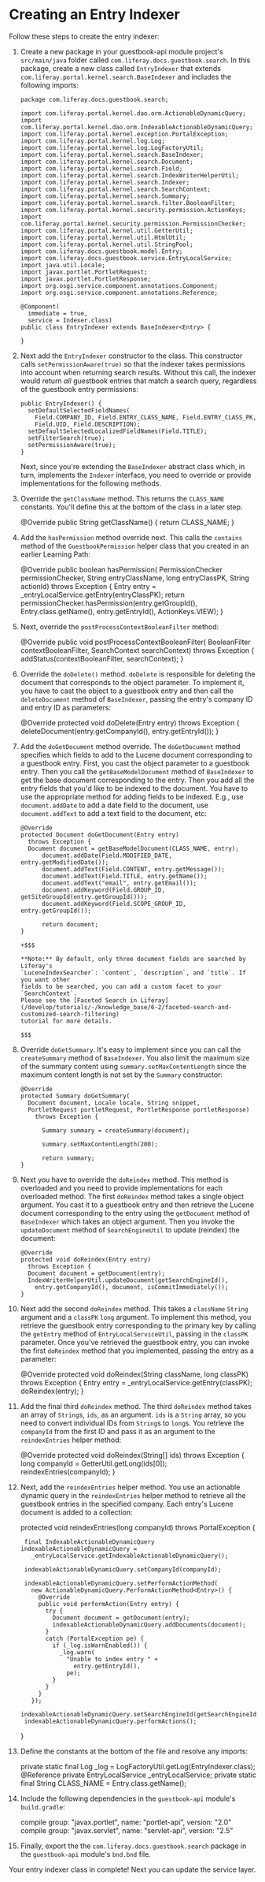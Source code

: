 # Creating an Entry Indexer [](id=creating-an-entry-indexer)

Follow these steps to create the entry indexer:

1.  Create a new package in your guestbook-api module project's `src/main/java` 
    folder called `com.liferay.docs.guestbook.search`. In this package, create a 
    new class called `EntryIndexer` that extends 
    `com.liferay.portal.kernel.search.BaseIndexer` and includes the following 
    imports:

        package com.liferay.docs.guestbook.search;
    <!-- perhaps move the imports to last step and say resolve all imports... -->
        import com.liferay.portal.kernel.dao.orm.ActionableDynamicQuery;
        import com.liferay.portal.kernel.dao.orm.IndexableActionableDynamicQuery;
        import com.liferay.portal.kernel.exception.PortalException;
        import com.liferay.portal.kernel.log.Log;
        import com.liferay.portal.kernel.log.LogFactoryUtil;
        import com.liferay.portal.kernel.search.BaseIndexer;
        import com.liferay.portal.kernel.search.Document;
        import com.liferay.portal.kernel.search.Field;
        import com.liferay.portal.kernel.search.IndexWriterHelperUtil;
        import com.liferay.portal.kernel.search.Indexer;
        import com.liferay.portal.kernel.search.SearchContext;
        import com.liferay.portal.kernel.search.Summary;
        import com.liferay.portal.kernel.search.filter.BooleanFilter;
        import com.liferay.portal.kernel.security.permission.ActionKeys;
        import com.liferay.portal.kernel.security.permission.PermissionChecker;
        import com.liferay.portal.kernel.util.GetterUtil;
        import com.liferay.portal.kernel.util.HtmlUtil;
        import com.liferay.portal.kernel.util.StringPool;
        import com.liferay.docs.guestbook.model.Entry;
        import com.liferay.docs.guestbook.service.EntryLocalService;
        import java.util.Locale;
        import javax.portlet.PortletRequest;
        import javax.portlet.PortletResponse;
        import org.osgi.service.component.annotations.Component;
        import org.osgi.service.component.annotations.Reference;

        @Component(
          immediate = true,
          service = Indexer.class)
        public class EntryIndexer extends BaseIndexer<Entry> {
          
        }

2.  Next add the `EntryIndexer` constructor to the class. This constructor calls 
    `setPermissionAware(true)` so that the indexer takes permissions into 
    account when returning search results. Without this call, the indexer would 
    return *all* guestbook entries that match a search query, regardless of the 
    guestbook entry permissions:

        public EntryIndexer() {
          setDefaultSelectedFieldNames(
            Field.COMPANY_ID, Field.ENTRY_CLASS_NAME, Field.ENTRY_CLASS_PK,
            Field.UID, Field.DESCRIPTION);
          setDefaultSelectedLocalizedFieldNames(Field.TITLE);
          setFilterSearch(true);
          setPermissionAware(true);
        }
    
    Next, since you're extending the `BaseIndexer` abstract class which, in turn,
    implements the `Indexer` interface, you need to override or provide 
    implementations for the following methods.

3.  Override the `getClassName` method. This returns the `CLASS_NAME` constants. 
    You'll define this at the bottom of the class in a later step.
      
      @Override
      public String getClassName() {
        return CLASS_NAME;
      }

4.  Add the `hasPermission` method override next. This calls the `contains` 
    method of the `GuestbookPermission` helper class that you created in an 
    earlier Learning Path:
      
      @Override
      public boolean hasPermission(
        PermissionChecker permissionChecker, String entryClassName,
        long entryClassPK, String actionId)
          throws Exception {
        Entry entry =
            _entryLocalService.getEntry(entryClassPK);
        return permissionChecker.hasPermission(entry.getGroupId(), Entry.class.getName(),
            entry.getEntryId(), ActionKeys.VIEW);
      }
      
5.  Next, override the `postProcessContextBooleanFilter` method:
      
      @Override
      public void postProcessContextBooleanFilter(
        BooleanFilter contextBooleanFilter, SearchContext searchContext)
          throws Exception {
        addStatus(contextBooleanFilter, searchContext);
      }
      
6.  Override the `doDelete()` method. `doDelete` is responsible for deleting the 
    document that corresponds to the object parameter. To implement it, you have 
    to cast the object to a guestbook entry and then call the `deleteDocument` 
    method of `BaseIndexer`, passing the entry's company ID and entry ID as 
    parameters:

      @Override
      protected void doDelete(Entry entry)
        throws Exception {
        deleteDocument(entry.getCompanyId(), entry.getEntryId());
      }
      
7.  Add the `doGetDocument` method override. The `doGetDocument` method 
    specifies which fields to add to the Lucene document corresponding to a 
    guestbook entry. First, you cast the object parameter to a guestbook entry. 
    Then you call the `getBaseModelDocument` method of `BaseIndexer` to get the 
    base document corresponding to the entry. Then you add all the entry fields 
    that you'd like to be indexed to the document. You have to use the 
    appropriate method for adding fields to be indexed. E.g., use 
    `document.addDate` to add a date field to the document, use 
    `document.addText` to add a text field to the document, etc:
      
        @Override
        protected Document doGetDocument(Entry entry)
          throws Exception {
          Document document = getBaseModelDocument(CLASS_NAME, entry);
              document.addDate(Field.MODIFIED_DATE, entry.getModifiedDate());
              document.addText(Field.CONTENT, entry.getMessage());
              document.addText(Field.TITLE, entry.getName());
              document.addText("email", entry.getEmail());
              document.addKeyword(Field.GROUP_ID, getSiteGroupId(entry.getGroupId()));
              document.addKeyword(Field.SCOPE_GROUP_ID, entry.getGroupId());

              return document;
        }

        +$$$

        **Note:** By default, only three document fields are searched by Liferay's
        `LuceneIndexSearcher`: `content`, `description`, and `title`. If you want other
        fields to be searched, you can add a custom facet to your `SearchContext`.
        Please see the [Faceted Search in Liferay](/develop/tutorials/-/knowledge_base/6-2/faceted-search-and-customized-search-filtering) 
        tutorial for more details.

        $$$

8.  Override `doGetSummary`. It's easy to implement since you can call the 
    `createSummary` method of `BaseIndexer`. You also limit the maximum size of 
    the summary content using `summary.setMaxContentLength` since the maximum 
    content length is not set by the `Summary` constructor:
      
        @Override
        protected Summary doGetSummary(
          Document document, Locale locale, String snippet,
          PortletRequest portletRequest, PortletResponse portletResponse)
            throws Exception {
          
              Summary summary = createSummary(document);

              summary.setMaxContentLength(200);

              return summary;
        }
      
9.  Next you have to override the `doReindex` method. This method is overloaded 
    and you need to provide implementations for each overloaded method. The 
    first `doReindex` method takes a single object argument. You cast it to a 
    guestbook entry and then retrieve the Lucene document corresponding to the 
    entry using the `getDocument` method of `BaseIndexer` which takes an object 
    argument. Then you invoke the `updateDocument` method of `SearchEngineUtil` 
    to update (reindex) the document:
      
        @Override
        protected void doReindex(Entry entry)
          throws Exception {
          Document document = getDocument(entry);
          IndexWriterHelperUtil.updateDocument(getSearchEngineId(),
            entry.getCompanyId(), document, isCommitImmediately());
        }

10.  Next add the second `doReindex` method. This takes a `className` `String` 
    argument and a `classPK` `long` argument. To implement this method, you 
    retrieve the guestbook entry corresponding to the primary key by calling the 
    `getEntry` method of `EntryLocalServiceUtil`, passing in the `classPK` 
    parameter. Once you've retrieved the guestbook entry, you can invoke the 
    first `doReindex` method that you implemented, passing the entry as a 
    parameter:
      
        @Override
        protected void doReindex(String className, long classPK)
          throws Exception {
          Entry entry = _entryLocalService.getEntry(classPK);
          doReindex(entry);
        }
      
11.  Add the final third `doReindex` method. The third `doReindex` method takes 
    an array of `String`s, `ids`, as an argument. `ids` is a `String` array, so 
    you need to convert individual IDs from `String`s to `long`s. You retrieve 
    the `companyId` from the first ID and pass it as an argument to the 
    `reindexEntries` helper method:
      
        @Override
        protected void doReindex(String[] ids)
          throws Exception {
          long companyId = GetterUtil.getLong(ids[0]);
          reindexEntries(companyId);
        }
      
12.  Next, add the `reindexEntries` helper method. You use an actionable dynamic 
    query in the `reindexEntries` helper method to retrieve all the guestbook 
    entries in the specified company. Each entry's Lucene document is added to a 
    collection:
      
        protected void reindexEntries(long companyId)
          throws PortalException {

          final IndexableActionableDynamicQuery indexableActionableDynamicQuery =
            _entryLocalService.getIndexableActionableDynamicQuery();
            
          indexableActionableDynamicQuery.setCompanyId(companyId);
          
          indexableActionableDynamicQuery.setPerformActionMethod(
            new ActionableDynamicQuery.PerformActionMethod<Entry>() {
              @Override
              public void performAction(Entry entry) {
                try {
                  Document document = getDocument(entry);
                  indexableActionableDynamicQuery.addDocuments(document);
                }
                catch (PortalException pe) {
                  if (_log.isWarnEnabled()) {
                    _log.warn(
                      "Unable to index entry " +
                        entry.getEntryId(),
                      pe);
                  }
                }
              }
            });
          indexableActionableDynamicQuery.setSearchEngineId(getSearchEngineId());
          indexableActionableDynamicQuery.performActions();
        }

13.  Define the constants at the bottom of the file and resolve any 
    imports:
      
        private static final Log _log =
          LogFactoryUtil.getLog(EntryIndexer.class);
        @Reference
        private EntryLocalService _entryLocalService;
        private static final String CLASS_NAME = Entry.class.getName();

14.  Include the following dependencies in the `guestbook-api` module's 
    `build.gradle`:
    
        compile group: "javax.portlet", name: "portlet-api", version: "2.0"
        compile group: "javax.servlet", name: "servlet-api", version: "2.5"

15.  Finally, export the the `com.liferay.docs.guestbook.search` package in the
    `guestbook-api` module's `bnd.bnd` file.

Your entry indexer class in complete! Next you can update the service layer.

<!-- Unfortunately, actionable dynamic queries have not been explained yet in
any learning path, so you'll have to explain what that is here. -Rich -->